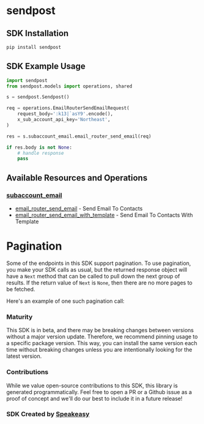 # sendpost

<!-- Start SDK Installation -->
## SDK Installation

```bash
pip install sendpost
```
<!-- End SDK Installation -->

## SDK Example Usage
<!-- Start SDK Example Usage -->
```python
import sendpost
from sendpost.models import operations, shared

s = sendpost.Sendpost()

req = operations.EmailRouterSendEmailRequest(
    request_body=':k13|`asY9'.encode(),
    x_sub_account_api_key='Northeast',
)

res = s.subaccount_email.email_router_send_email(req)

if res.body is not None:
    # handle response
    pass
```
<!-- End SDK Example Usage -->

<!-- Start SDK Available Operations -->
## Available Resources and Operations


### [subaccount_email](docs/sdks/subaccountemail/README.md)

* [email_router_send_email](docs/sdks/subaccountemail/README.md#email_router_send_email) - Send Email To Contacts
* [email_router_send_email_with_template](docs/sdks/subaccountemail/README.md#email_router_send_email_with_template) - Send Email To Contacts With Template
<!-- End SDK Available Operations -->



<!-- Start Dev Containers -->

<!-- End Dev Containers -->



<!-- Start Pagination -->
# Pagination

Some of the endpoints in this SDK support pagination. To use pagination, you make your SDK calls as usual, but the
returned response object will have a `Next` method that can be called to pull down the next group of results. If the
return value of `Next` is `None`, then there are no more pages to be fetched.

Here's an example of one such pagination call:
<!-- End Pagination -->

<!-- Placeholder for Future Speakeasy SDK Sections -->



### Maturity

This SDK is in beta, and there may be breaking changes between versions without a major version update. Therefore, we recommend pinning usage
to a specific package version. This way, you can install the same version each time without breaking changes unless you are intentionally
looking for the latest version.

### Contributions

While we value open-source contributions to this SDK, this library is generated programmatically.
Feel free to open a PR or a Github issue as a proof of concept and we'll do our best to include it in a future release!

### SDK Created by [Speakeasy](https://docs.speakeasyapi.dev/docs/using-speakeasy/client-sdks)
